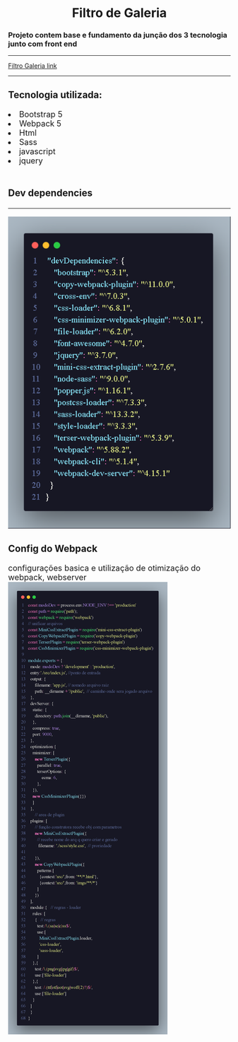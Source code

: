 <h1 align="center"> Filtro de Galeria</h1>
 <h3>Projeto contem base e fundamento da junção dos 3 tecnologia junto com front end </h3>
 <hr>
 <a href="https://luk3rf7.github.io/filtro_Galeria/"> Filtro Galeria link </a>
</section>
<hr>
<section style="font-size:18px;">
<h3>Tecnologia utilizada:</h3>

<li>Bootstrap 5
<li>Webpack 5
<li> Html
<li> Sass
<li> javascript
<li> jquery
<section style="font-size:18px;">

</section>
<br>
<section style="font-size:18px;">
 <h3>Dev dependencies </h3>
 <hr>
<img src="./img/dependecie.png">

<h3>Config do Webpack </h3>
<p>configurações basica e utilização de otimização do webpack, webserver
<img src="./img/configwebpack.png">
</section>

